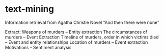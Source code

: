 # text-mining
Information retrieval from Agatha Christie Novel "And then there were none"


Extract:
    Weapons of murders – Entity extraction
    The circumstances of murders – Event Extraction
    Timeline of murders, order in which victims died – Event and entity relationships
    Location of murders – Event extraction
    Motivations – Sentiment analysis
